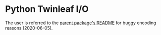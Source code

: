 # Python Twinleaf I/O
The user is referred to the [parent package's README](https://github.com/twinleaf/tio-python/blob/master/README.md) for buggy encoding reasons (2020-06-05).
